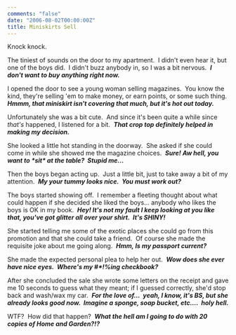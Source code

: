 ```yaml
---
comments: "false"
date: "2006-08-02T00:00:00Z"
title: Miniskirts Sell
---
```


<p>Knock knock.</p>
<p>The tiniest of sounds on the door to my apartment.  I didn't even hear it, but one of the boys did.  I didn't buzz anybody in, so I was a bit nervous.  <strong><em>I don't want to buy anything right now.</em></strong></p>
<p>I opened the door to see a young woman selling magazines.  You know the kind, they're selling 'em to make money, or earn points, or some such thing.  <strong><em>Hmmm, that miniskirt isn't covering that much, but it's hot out today.</em></strong></p>
<p>Unfortunately she was a bit cute.  And since it's been quite a while since <em>that's</em> happened, I listened for a bit.  <strong><em>That crop top definitely helped in making my decision.</em></strong></p>
<p>She looked a little hot standing in the doorway.  She asked if she could come in while she showed me the magazine choices.  <strong><em>Sure! Aw hell, you want to *sit* at the table?  Stupid me...</em></strong></p>
<p>Then the boys began acting up.  Just a little bit, just to take away a bit of my attention.  <strong><em>My your tummy looks nice.  You must work out?</em></strong></p>
<p>The boys started showing off.  I remember a fleeting thought about what could happen if she decided she liked the boys... anybody who likes the boys is OK in my book.  <em><strong>Hey! It's not my fault I keep looking at you like that, you've got glitter all over your shirt.  It's SHINY!</strong></em></p>
<p>She started telling me some of the exotic places she could go from this promotion and that she could take a friend.  Of course she made the requisite joke about me going along.  <strong><em>Hmm, Is my passport current?</em></strong></p>
<p>She made the expected personal plea to help her out.  <em><strong>Wow does she ever have nice eyes.  Where's my #*!%ing checkbook?</strong></em></p>
<p>After she concluded the sale she wrote some letters on the receipt and gave me 10 seconds to guess what they meant; if I guessed correctly, she'd stop back and wash/wax my car.  <strong><em>For the love of...  yeah, I know, it's BS, but she already looks good now.  Imagine a sponge, soap bucket, etc....  holy hell.</em></strong></p>
<p>WTF?  How did that happen?  <strong><em>What the hell am I going to do with 20 copies of Home and Garden?!?</em></strong></p>
